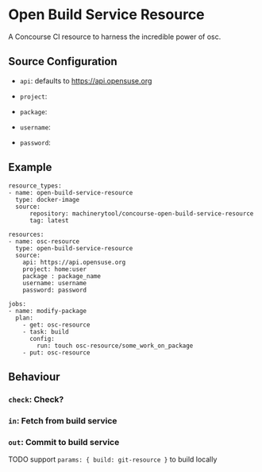 # Open Build Service Resource

A Concourse CI resource to harness the incredible power of osc.

## Source Configuration

* `api`: defaults to https://api.opensuse.org

* `project`:

* `package`:

* `username`:

* `password`:

## Example

```
resource_types:
- name: open-build-service-resource
  type: docker-image
  source:
      repository: machinerytool/concourse-open-build-service-resource
      tag: latest

resources:
- name: osc-resource
  type: open-build-service-resource
  source:
    api: https://api.opensuse.org
    project: home:user
    package : package_name
    username: username
    password: password

jobs:
- name: modify-package
  plan:
    - get: osc-resource
    - task: build
      config:
        run: touch osc-resource/some_work_on_package
    - put: osc-resource
```

## Behaviour

### `check`: Check?

### `in`: Fetch from build service

### `out`: Commit to build service

TODO support `params: { build: git-resource }` to build locally
